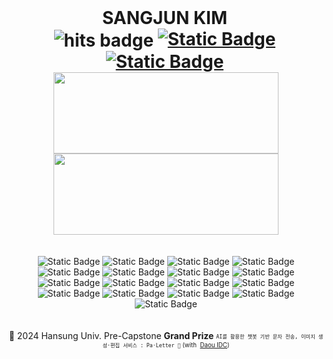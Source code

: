 <h1 style="margin: 0; margin-right: 4px; text-decoration: none">
    <div align="center">SANGJUN KIM</div>
    <div align="center">
        <img
            src="https://hits.seeyoufarm.com/api/count/incr/badge.svg?url=https%3A%2F%2Fgithub.com%2F6-keem%2F&count_bg=%23000000&title_bg=%23000000&icon=github.svg&icon_color=%23E7E7E7&title=hits&edge_flat=false"
            alt="hits badge"
            style="vertical-align: middle"
        />
        <a href="https://6-keem-dev.vercel.app/blog" target="_blank">
            <img alt="Static Badge" src="https://img.shields.io/badge/6--keem.dev-FFFFFF?style=flat-square&logo=analogue&logoColor=black">
        </a>
        <a
            href="mailto:6ukeem@gmail.com"
            style="display: inline-flex; align-items: center"
        >
            <img
                alt="Static Badge"
                src="https://img.shields.io/badge/gmail-EA4335?style=flat-square&logo=gmail&logoColor=white"
                style="vertical-align: middle"
            />
        </a>
    </div/>
</h1>
<div align="center"><a href="https://6-keem-dev.vercel.app/blog" target="_blank" rel="noopener noreferrer"><img
            width="360"
            height="130"
            src="https://6-keem-dev.vercel.app/api/badge?width=360&height=130"
        /></a> <a href="https://6-keem-dev.vercel.app/blog" target="_blank" rel="noopener noreferrer"><img
            width="360"
            height="130"
            src="https://6-keem-dev.vercel.app/api/badge?width=360&height=130&date=2024-12-22"
        /></a>
</div>
<br/></br>
<div align="center">
        <img
            alt="Static Badge"
            src="https://img.shields.io/badge/Flutter-02569B?style=flat&logo=Flutter&logoColor=white"
        />
        <img
            alt="Static Badge"
            src="https://img.shields.io/badge/React-61DAFB?style=flat&logo=react&logoColor=black"
        />
        <img
            alt="Static Badge"
            src="https://img.shields.io/badge/Next.js-000000?style=flat&logo=nextdotjs&logoColor=white"
        />
        <img
            alt="Static Badge"
            src="https://img.shields.io/badge/Redux-764ABC?style=flat&logo=redux&logoColor=white"
        />
        <br/>
        <img
            alt="Static Badge"
            src="https://img.shields.io/badge/Spring Boot-6DB33F?style=flat&logo=springboot&logoColor=white"
        />
        <img
            alt="Static Badge"
            src="https://img.shields.io/badge/Spring Security-6DB33F?style=flat&logo=springsecurity&logoColor=white"
        />
        <img
            alt="Static Badge"
            src="https://img.shields.io/badge/Django-092E20?style=flat&logo=django&logoColor=white"
        />
        <img
            alt="Static Badge"
            src="https://img.shields.io/badge/Docker-2496ED?style=flat&logo=docker&logoColor=white"
        />
        <br/>
        <img
            alt="Static Badge"
            src="https://img.shields.io/badge/MYSQL-4479A1?style=flat&logo=mysql&logoColor=white"
        />
        <img
            alt="Static Badge"
            src="https://img.shields.io/badge/mariadb-003545?style=flat&logo=mariadb&logoColor=white"
        />
        <img
            alt="Static Badge"
            src="https://img.shields.io/badge/Redis-FF4438?style=flat&logo=redis&logoColor=white"
        />
        <img
            alt="Static Badge"
            src="https://img.shields.io/badge/Firebase-DD2C00?style=flat&logo=firebase&logoColor=white"
        />
        <br/>
        <img
            alt="Static Badge"
            src="https://img.shields.io/badge/Git-F05032?style=flat&logo=git&logoColor=white"
        />
        <img alt="Static Badge" src="https://img.shields.io/badge/GitHub_Actions-2088FF?logo=githubactions&logoColor=white"/>
        <img alt="Static Badge" src="https://img.shields.io/badge/Jenkins-D24939?style=flat&logo=Jenkins&logoColor=white">
        <img
            alt="Static Badge"
            src="https://img.shields.io/badge/Confluence-172B4D?style=flat&logo=confluence&logoColor=white"
        />
        <img
            alt="Static Badge"
            src="https://img.shields.io/badge/JIRA-0052CC?style=flat&logo=jira&logoColor=white"
        />
    </div>
<br /></br/>

<div align="center">
    🏅 2024 Hansung Univ. Pre-Capstone <strong>Grand Prize</strong>
    <sub>
        <sup><code>AI를 활용한 챗봇 기반 문자 전송, 이미지 생성·편집 서비스 : Pa·Letter 🎨</code>
            <span style="display: inline-flex; align-items: center">
                (with &nbsp;<a
                    href="https://www.daouidc.com/"
                    target="_blank"
                    >Daou IDC</a
                >)</span
            ></sup
        >
    </sub>
</div>
<br /><br />
